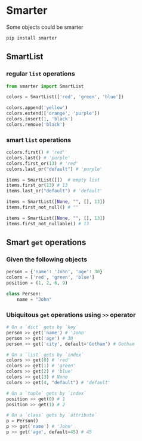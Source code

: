 # Smarter

Some objects could be smarter

```bash
pip install smarter
```

## SmartList

### regular `list` operations

```py
from smarter import SmartList

colors = SmartList(['red', 'green', 'blue'])

colors.append('yellow')
colors.extend(['orange', 'purple'])
colors.insert(1, 'black')
colors.remove('black')
```

### smart `list` operations

```py
colors.first() # 'red'
colors.last() # 'purple'
colors.first_or(13) # 'red'
colors.last_or("default") # 'purple'

items = SmartList([])  # empty list
items.first_or(13) # 13
items.last_or("default") # 'default'

items = SmartList([None, "", [], 13])
items.first_not_null() # ""

items = SmartList([None, "", [], 13])
items.first_not_nullable() # 13
```

## Smart `get` operations

### Given the following objects

```py
person = {'name': 'John', 'age': 30}
colors = ['red', 'green', 'blue']
position = (1, 2, 6, 9)

class Person:
    name = "John"
```

### Ubiquitous `get` operations using `>>` operator 

```py
# On a `dict` gets by `key`
person >> get('name') # 'John'
person >> get('age') # 30
person >> get('city', default='Gotham') # Gotham

# On a `list` gets by `index`
colors >> get(0) # 'red'
colors >> get(1) # 'green'
colors >> get(2) # 'blue'
colors >> get(3) # None
colors >> get(4, "default") # 'default'

# On a `tuple` gets by `index`
position >> get(0) # 1
position >> get(1) # 2

# On a `class` gets by `attribute`
p = Person()
p >> get('name') # 'John'
p >> get('age', default=45) # 45
```
